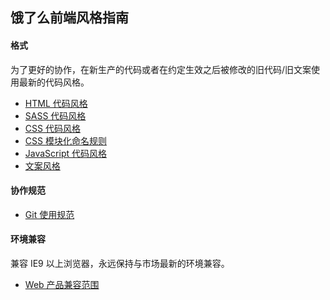 ## 饿了么前端风格指南

#### 格式

为了更好的协作，在新生产的代码或者在约定生效之后被修改的旧代码/旧文案使用最新的代码风格。

* [HTML 代码风格](https://github.com/ElemeFE/style-guide/blob/master/html.md)
* [SASS 代码风格](https://github.com/ElemeFE/style-guide/blob/master/sass.md)
* [CSS 代码风格](https://github.com/ElemeFE/style-guide/blob/master/css.md)
* [CSS 模块化命名规则](https://github.com/ElemeFE/style-guide/blob/master/css-modulize.md)
* [JavaScript 代码风格](https://github.com/ElemeFE/style-guide/blob/master/javascript.md)
* [文案风格](https://github.com/ElemeFE/style-guide/blob/master/copywriter.md)

#### 协作规范
* [Git 使用规范](git.md)


#### 环境兼容

兼容 IE9 以上浏览器，永远保持与市场最新的环境兼容。

* [Web 产品兼容范围](./compatibility-web.md)
